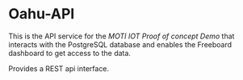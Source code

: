# Oahu-API

This is the API service for the *MOTI IOT Proof of concept Demo*
that interacts with the PostgreSQL database and enables the
Freeboard dashboard to get access to the data.

Provides a REST api interface.
 

